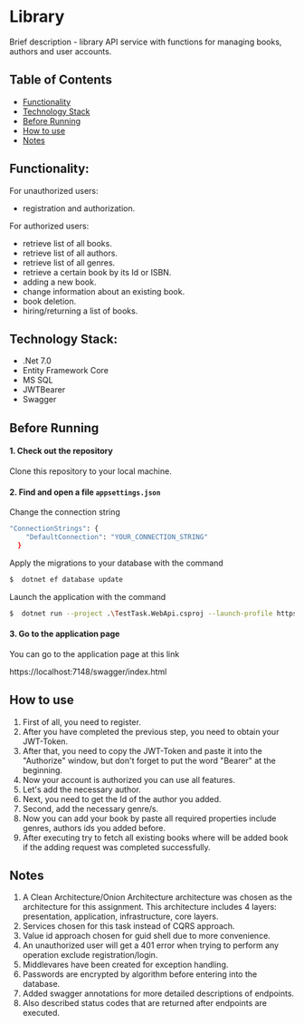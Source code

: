  # Library
 Brief description - library API service with functions for managing books, authors and user accounts.
 
 ## Table of Contents
 * [Functionality](#functionality)
 * [Technology Stack](#technology-stack)
 * [Before Running](#before-running)
 * [How to use](#how-to-use)
 * [Notes](#notes)

## Functionality:

For unauthorized users:
- registration and authorization.

For authorized users:
- retrieve list of all books.
- retrieve list of all authors.
- retrieve list of all genres.
- retrieve a certain book by its Id or ISBN.
- adding a new book.
- change information about an existing book.
- book deletion.
- hiring/returning a list of books.
  
 ## Technology Stack:
 - .Net 7.0
 - Entity Framework Core
 - MS SQL
 - JWTBearer
 - Swagger

## Before Running

#### 1. Check out the repository

Clone this repository to your local machine.

#### 2. Find and open a file `appsettings.json`

Change the connection string
```bash
"ConnectionStrings": {
    "DefaultConnection": "YOUR_CONNECTION_STRING"
  }
```
Apply the migrations to your database with the command
```sh
$  dotnet ef database update
```
Launch the application with the command
```sh
$  dotnet run --project .\TestTask.WebApi.csproj --launch-profile https
```
#### 3. Go to the application page
You can go to the application page at this link

https://localhost:7148/swagger/index.html

## How to use
1. First of all, you need to register.
2. After you have completed the previous step, you need to obtain your JWT-Token.
3. After that, you need to copy the JWT-Token and paste it into the "Authorize" window, but don't forget to put the word "Bearer" at the beginning.
4. Now your account is authorized you can use all features.
5. Let's add the necessary author.
6. Next, you need to get the Id of the author you added.
7. Second, add the necessary genre/s.
8. Now you can add your book by paste all required properties include genres, authors ids you added before.
9. After executing try to fetch all existing books where will be added book if the adding request was completed successfully.

## Notes
  1. A Clean Architecture/Onion Architecture architecture was chosen as the architecture for this assignment. This architecture includes 4 layers: presentation, application, infrastructure, core layers.
  2. Services chosen for this task instead of CQRS approach.
  3. Value id approach chosen for guid shell due to more convenience.
  4. An unauthorized user will get a 401 error when trying to perform any operation exclude registration/login.
  5. Middlevares have been created for exception handling.
  6. Passwords are encrypted by algorithm before entering into the database.
  7. Added swagger annotations for more detailed descriptions of endpoints.
  8. Also described status codes that are returned after endpoints are executed.


  
